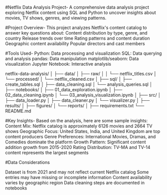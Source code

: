 #Netflix Data Analysis Project-
A comprehensive data analysis project exploring Netflix content using SQL and Python to uncover insights about movies, TV shows, genres, and viewing patterns.

#Project Overview-
This project analyzes Netflix's content catalog to answer key questions about:
Content distribution by type, genre, and country
Release trends over time
Rating patterns and content duration
Geographic content availability
Popular directors and cast members

#Tools Used-
Python: Data processing and visualization
SQL: Data querying and analysis
pandas: Data manipulation
matplotlib/seaborn: Data visualization
Jupyter Notebook: Interactive analysis

netflix-data-analysis/
│
├── data/
│   ├── raw/
│   │   └── netflix_titles.csv
│   └── processed/
│       └── netflix_cleaned.csv
│
├── sql/
│   ├── create_tables.sql
│   ├── data_cleaning.sql
│   └── analysis_queries.sql
│
├── notebooks/
│   ├── 01_data_exploration.ipynb
│   ├── 02_data_cleaning.ipynb
│   └── 03_analysis_visualization.ipynb
│
├── src/
│   ├── data_loader.py
│   ├── data_cleaner.py
│   └── visualizer.py
│
├── results/
│   ├── figures/
│   └── reports/
│
├── requirements.txt
└── README.md

#Key Insights-
Based on the analysis, here are some sample insights:
Content Mix: Netflix catalog is approximately 6126 movies and  2664 TV shows
Geographic Focus: United States, India, and United Kingdom are top content producers
Genre Preferences: International Movies, Dramas, and Comedies dominate the platform
Growth Pattern: Significant content addition growth from 2015-2020
Rating Distribution: TV-MA and TV-14 content represents the largest segments

#Data Considerations

Dataset is from 2021 and may not reflect current Netflix catalog
Some entries may have missing or incomplete information
Content availability varies by geographic region
Data cleaning steps are documented in notebooks
